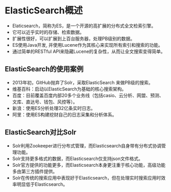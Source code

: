 # ElasticSearch概述

  - Elaticsearch，简称为ES，是一个开源的高扩展的分布式全文检索引擎。
  - 它可以近乎实时的存储、检索数据。
  - 扩展性很好，可以扩展到上百台服务器，处理PB级别的数据。
  - ES使用Java开发, 并使用Lucene作为其核心来实现所有索引和搜索的功能。
  - 通过简单的RESTful API来隐藏Lucene的复杂性，从而让全文搜索变得简单。
  
## ElasticSearch的使用案例

  - 2013年初，GitHub抛弃了Solr，采取ElasticSearch 来做PB级的搜索。
  - 维基百科：启动以ElasticSearch为基础的核心搜索架构。
  - 百度：目前覆盖百度内部20多个业务线（包括casio、云分析、网盟、预测、文库、直达号、钱包、风控等）。
  - 新浪：使用ES分析处理32亿条实时日志。
  - 阿里：使用ES构建挖财自己的日志采集和分析体系。
  
## ElasticSearch对比Solr

  - Solr利用Zookeeper进行分布式管理，而Elasticsearch自身带有分布式协调管理功能。
  - Solr支持更多格式的数据，而Elasticsearch仅支持json文件格式。
  - Solr官方提供的功能更多，而Elasticsearch本身更注重于核心功能，高级功能多由第三方插件提供。
  - Solr在传统的搜索应用中表现好于Elasticsearch，但在处理实时搜索应用时效率明显低于Elasticsearch。
  
